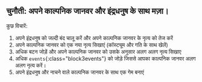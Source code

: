 ## चुनौती: अपने काल्पनिक जानवर और इंद्रधनुष के साथ मज़ा।

कुछ विचारें:

1. अपने इंद्रधनुष को जल्दी बंद चालू करें और अपने काल्पनिक जानवर के नृत्य को तेज करें
2. अपने काल्पनिक जानवर को एक नया नृत्य सिखाएं (कॉस्ट्यूम और गति के साथ खेलें)
3. अधिक बटन जोड़ें और अपने काल्पनिक जानवर को उसके अनुसार अलग अलग नृत्य सिखाए
4. अधिक `events`{:class="block3events"} को जोड़े जिससे आपका काल्पनिक जानवर अलग अलग नृत्य करें।
5. अपने इंद्रधनुष और नाचने वाले काल्पनिक जानवर के साथ एक गेम बनाएं